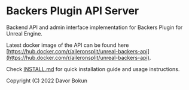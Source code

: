 # Backers Plugin API Server

Backend API and admin interface implementation for Backers Plugin for Unreal Engine.

Latest docker image of the API can be found here [https://hub.docker.com/r/aileronsplit/unreal-backers-api](https://hub.docker.com/r/aileronsplit/unreal-backers-api).

Check [INSTALL.md](https://github.com/aileron-split/unreal-backers-api/blob/main/INSTALL.md) for quick installation guide and usage instructions.

Copyright (C) 2022 Davor Bokun
